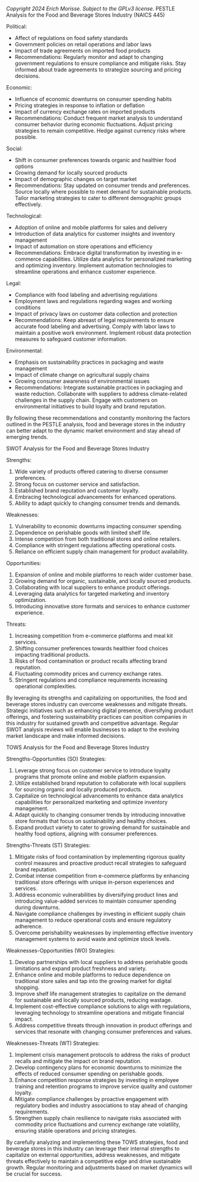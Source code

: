 *Copyright 2024 Erich Morisse.  Subject to the GPLv3 license.*
PESTLE Analysis for the Food and Beverage Stores Industry (NAICS 445)

Political:
- Affect of regulations on food safety standards
- Government policies on retail operations and labor laws
- Impact of trade agreements on imported food products
- Recommendations: Regularly monitor and adapt to changing government regulations to ensure compliance and mitigate risks. Stay informed about trade agreements to strategize sourcing and pricing decisions.

Economic:
- Influence of economic downturns on consumer spending habits
- Pricing strategies in response to inflation or deflation
- Impact of currency exchange rates on imported products
- Recommendations: Conduct frequent market analysis to understand consumer behavior during economic fluctuations. Adjust pricing strategies to remain competitive. Hedge against currency risks where possible.

Social:
- Shift in consumer preferences towards organic and healthier food options
- Growing demand for locally sourced products
- Impact of demographic changes on target market
- Recommendations: Stay updated on consumer trends and preferences. Source locally where possible to meet demand for sustainable products. Tailor marketing strategies to cater to different demographic groups effectively.

Technological:
- Adoption of online and mobile platforms for sales and delivery
- Introduction of data analytics for customer insights and inventory management
- Impact of automation on store operations and efficiency
- Recommendations: Embrace digital transformation by investing in e-commerce capabilities. Utilize data analytics for personalized marketing and optimizing inventory. Implement automation technologies to streamline operations and enhance customer experience.

Legal:
- Compliance with food labeling and advertising regulations
- Employment laws and regulations regarding wages and working conditions
- Impact of privacy laws on customer data collection and protection
- Recommendations: Keep abreast of legal requirements to ensure accurate food labeling and advertising. Comply with labor laws to maintain a positive work environment. Implement robust data protection measures to safeguard customer information.

Environmental:
- Emphasis on sustainability practices in packaging and waste management
- Impact of climate change on agricultural supply chains
- Growing consumer awareness of environmental issues
- Recommendations: Integrate sustainable practices in packaging and waste reduction. Collaborate with suppliers to address climate-related challenges in the supply chain. Engage with customers on environmental initiatives to build loyalty and brand reputation.

By following these recommendations and constantly monitoring the factors outlined in the PESTLE analysis, food and beverage stores in the industry can better adapt to the dynamic market environment and stay ahead of emerging trends.

SWOT Analysis for the Food and Beverage Stores Industry

Strengths:
1. Wide variety of products offered catering to diverse consumer preferences.
2. Strong focus on customer service and satisfaction.
3. Established brand reputation and customer loyalty.
4. Embracing technological advancements for enhanced operations.
5. Ability to adapt quickly to changing consumer trends and demands.

Weaknesses:
1. Vulnerability to economic downturns impacting consumer spending.
2. Dependence on perishable goods with limited shelf life.
3. Intense competition from both traditional stores and online retailers.
4. Compliance with stringent regulations affecting operational costs.
5. Reliance on efficient supply chain management for product availability.

Opportunities:
1. Expansion of online and mobile platforms to reach wider customer base.
2. Growing demand for organic, sustainable, and locally sourced products.
3. Collaborating with local suppliers to enhance product offerings.
4. Leveraging data analytics for targeted marketing and inventory optimization.
5. Introducing innovative store formats and services to enhance customer experience.

Threats:
1. Increasing competition from e-commerce platforms and meal kit services.
2. Shifting consumer preferences towards healthier food choices impacting traditional products.
3. Risks of food contamination or product recalls affecting brand reputation.
4. Fluctuating commodity prices and currency exchange rates.
5. Stringent regulations and compliance requirements increasing operational complexities.

By leveraging its strengths and capitalizing on opportunities, the food and beverage stores industry can overcome weaknesses and mitigate threats. Strategic initiatives such as enhancing digital presence, diversifying product offerings, and fostering sustainability practices can position companies in this industry for sustained growth and competitive advantage. Regular SWOT analysis reviews will enable businesses to adapt to the evolving market landscape and make informed decisions.

TOWS Analysis for the Food and Beverage Stores Industry

Strengths-Opportunities (SO) Strategies:
1. Leverage strong focus on customer service to introduce loyalty programs that promote online and mobile platform expansion.
2. Utilize established brand reputation to collaborate with local suppliers for sourcing organic and locally produced products.
3. Capitalize on technological advancements to enhance data analytics capabilities for personalized marketing and optimize inventory management.
4. Adapt quickly to changing consumer trends by introducing innovative store formats that focus on sustainability and healthy choices.
5. Expand product variety to cater to growing demand for sustainable and healthy food options, aligning with consumer preferences.

Strengths-Threats (ST) Strategies:
1. Mitigate risks of food contamination by implementing rigorous quality control measures and proactive product recall strategies to safeguard brand reputation.
2. Combat intense competition from e-commerce platforms by enhancing traditional store offerings with unique in-person experiences and services.
3. Address economic vulnerabilities by diversifying product lines and introducing value-added services to maintain consumer spending during downturns.
4. Navigate compliance challenges by investing in efficient supply chain management to reduce operational costs and ensure regulatory adherence.
5. Overcome perishability weaknesses by implementing effective inventory management systems to avoid waste and optimize stock levels.

Weaknesses-Opportunities (WO) Strategies:
1. Develop partnerships with local suppliers to address perishable goods limitations and expand product freshness and variety.
2. Enhance online and mobile platforms to reduce dependence on traditional store sales and tap into the growing market for digital shopping.
3. Improve shelf life management strategies to capitalize on the demand for sustainable and locally sourced products, reducing wastage.
4. Implement cost-effective compliance solutions to align with regulations, leveraging technology to streamline operations and mitigate financial impact.
5. Address competitive threats through innovation in product offerings and services that resonate with changing consumer preferences and values.

Weaknesses-Threats (WT) Strategies:
1. Implement crisis management protocols to address the risks of product recalls and mitigate the impact on brand reputation.
2. Develop contingency plans for economic downturns to minimize the effects of reduced consumer spending on perishable goods.
3. Enhance competition response strategies by investing in employee training and retention programs to improve service quality and customer loyalty.
4. Mitigate compliance challenges by proactive engagement with regulatory bodies and industry associations to stay ahead of changing requirements.
5. Strengthen supply chain resilience to navigate risks associated with commodity price fluctuations and currency exchange rate volatility, ensuring stable operations and pricing strategies.

By carefully analyzing and implementing these TOWS strategies, food and beverage stores in this industry can leverage their internal strengths to capitalize on external opportunities, address weaknesses, and mitigate threats effectively to maintain a competitive edge and drive sustainable growth. Regular monitoring and adjustments based on market dynamics will be crucial for success.

